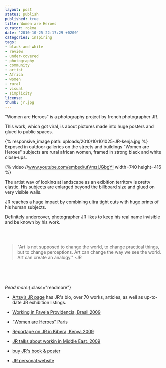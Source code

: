 ```yaml
---
layout: post
status: publish
published: true
title: Women are Heroes
curator: rokma
date: '2010-10-25 22:17:29 +0200'
categories: inspiring
tags:
- black-and-white
- review
- under-covered
- photography
- community
- artist
- Africa
- women
- rural
- visual
- simplicity
license:
thumb: jr.jpg
---
```

"Women are Heroes" is a photography project by french photographer JR.

This work, which got viral, is about pictures made into huge posters and glued to public spaces.

{% responsive_image path: uploads/2010/10/101025-JR-kenja.jpg %}
Exposed in outdoor galleries on the streets and buildings "Women are Heroes" subjects are rural african women, framed in strong black and white close-ups.


{% video //www.youtube.com/embed/utVmzUGbgYI width=740 height=416 %}


The artist way of looking at landscape as an exibition territory is pretty elastic. His subjects are enlarged beyond the billboard size and glued on very visible walls.

JR reaches a huge impact by combining ultra tight cuts with huge prints of his human subjects.

Definitely undercover, photographer JR likes to keep his real name invisible and be known by his work.

<br>
<br>

>"Art is not supposed to change the world, to change practical things, but to change perceptions. Art can change the way we see the world. Art can create an analogy."
-JR

<br>
<br>
<br>

_Read more:_{:class="readmore"}

- [Artsy’s JR page](https://www.artsy.net/artist/jr) has JR's bio, over 70 works, articles, as well as up-to-date JR exhibition listings.

- <a href="http://www.youtube.com/watch?v=R_PGHS9PS2Y" target="_blank">Working in Favela Providencia, Brasil 2009</a>

- <a href="http://www.youtube.com/watch?v=Hxg2Agf9XrA" target="_blank">"Women are Heroes" Paris</a>

- <a href="http://www.youtube.com/watch?v=lCWRq5ZtdPY" target="_blank">Reportage on JR in Kibera, Kenya 2009</a>

- <a href="http://www.youtube.com/watch?v=64t1or8RETQ" target="_blank">JR talks about workin in Middle East, 2009</a>

- <a href="http://jr.crakedz.com/livres/livre-women-are-heroes-poster-jr.html" target="_blank">buy JR's book & poster</a>

- <a href="http://jr-art.net" target="_blank">JR personal website</a>
